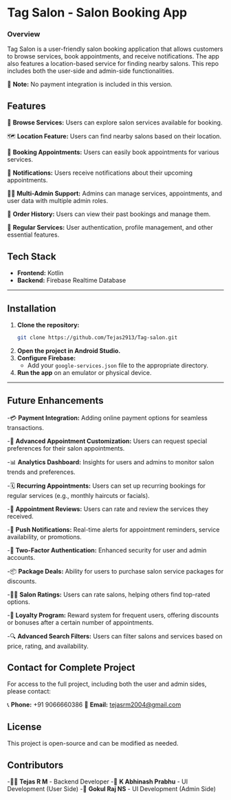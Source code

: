 # **Tag Salon - Salon Booking App**

### Overview
Tag Salon is a user-friendly salon booking application that allows customers to browse services, book appointments, and receive notifications. The app also features a location-based service for finding nearby salons. This repo includes both the user-side and admin-side functionalities.

🚫 **Note:** No payment integration is included in this version.

## Features
📜 **Browse Services:** Users can explore salon services available for booking.

🗺️ **Location Feature:** Users can find nearby salons based on their location.

🛒 **Booking Appointments:** Users can easily book appointments for various services.

🔔 **Notifications:** Users receive notifications about their upcoming appointments.

🧑‍💼 **Multi-Admin Support:** Admins can manage services, appointments, and user data with multiple admin roles.

📌 **Order History:** Users can view their past bookings and manage them.

🔄 **Regular Services:** User authentication, profile management, and other essential features.


## Tech Stack
- **Frontend:** Kotlin
- **Backend:** Firebase Realtime Database

---
## Installation
1. **Clone the repository:**
   ```sh
   git clone https://github.com/Tejas2913/Tag-salon.git
   ```
2. **Open the project in Android Studio.**
3. **Configure Firebase:**
   - Add your `google-services.json` file to the appropriate directory.
4. **Run the app** on an emulator or physical device.

---

## Future Enhancements
-💳 **Payment Integration:** Adding online payment options for seamless transactions.

-🏅 **Advanced Appointment Customization:** Users can request special preferences for their salon appointments.

-📊 **Analytics Dashboard:** Insights for users and admins to monitor salon trends and preferences.

-🗓️ **Recurring Appointments:** Users can set up recurring bookings for regular services (e.g., monthly haircuts or facials).

-📝 **Appointment Reviews:** Users can rate and review the services they received.

-🔄 **Push Notifications:** Real-time alerts for appointment reminders, service availability, or promotions.

-🔐 **Two-Factor Authentication:** Enhanced security for user and admin accounts.

-📦 **Package Deals:** Ability for users to purchase salon service packages for discounts.

-🧑‍🔬 **Salon Ratings:** Users can rate salons, helping others find top-rated options.

-🎁 **Loyalty Program:** Reward system for frequent users, offering discounts or bonuses after a certain number of appointments.

-🔍 **Advanced Search Filters:** Users can filter salons and services based on price, rating, and availability.


## Contact for Complete Project
For access to the full project, including both the user and admin sides, please contact:

📞 **Phone:** +91 9066660386
📧 **Email:** tejasrm2004@gmail.com


## License
This project is open-source and can be modified as needed.


## Contributors
-👨‍💻 **Tejas R M** - Backend Developer
-🎨 **K Abhinash Prabhu** - UI Development (User Side)
-🔧 **Gokul Raj NS** - UI Development (Admin Side)
